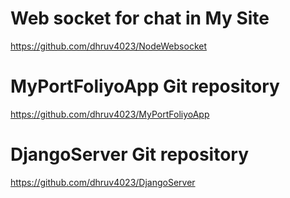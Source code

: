 # Web socket for chat in My Site
https://github.com/dhruv4023/NodeWebsocket

# MyPortFoliyoApp Git repository
https://github.com/dhruv4023/MyPortFoliyoApp

# DjangoServer Git repository
https://github.com/dhruv4023/DjangoServer